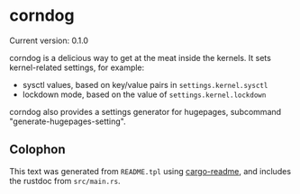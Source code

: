 # corndog

Current version: 0.1.0

corndog is a delicious way to get at the meat inside the kernels.
It sets kernel-related settings, for example:
* sysctl values, based on key/value pairs in `settings.kernel.sysctl`
* lockdown mode, based on the value of `settings.kernel.lockdown`

corndog also provides a settings generator for hugepages, subcommand "generate-hugepages-setting".

## Colophon

This text was generated from `README.tpl` using [cargo-readme](https://crates.io/crates/cargo-readme), and includes the rustdoc from `src/main.rs`.

